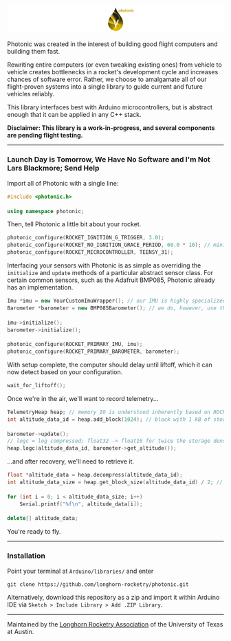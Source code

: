 ![photonic](assets/images/banner.png)

Photonic was created in the interest of building good flight computers and building them fast.

Rewriting entire computers (or even tweaking existing ones) from vehicle to vehicle creates bottlenecks in a rocket's development cycle and increases chances of software error. Rather, we choose to amalgamate all of our flight-proven systems into a single library to guide current and future vehicles reliably.

This library interfaces best with Arduino microcontrollers, but is abstract enough that it can be applied in any C++ stack.

**Disclaimer: This library is a work-in-progress, and several components are pending flight testing.**

---

### Launch Day is Tomorrow, We Have No Software and I'm Not Lars Blackmore; Send Help

Import all of Photonic with a single line:

```cpp
#include <photonic.h>

using namespace photonic;
```

Then, tell Photonic a little bit about your rocket.

```cpp
photonic_configure(ROCKET_IGNITION_G_TRIGGER, 3.0);
photonic_configure(ROCKET_NO_IGNITION_GRACE_PERIOD, 60.0 * 10); // minimum 10 minutes before ignition
photonic_configure(ROCKET_MICROCONTROLLER, TEENSY_31);
```

Interfacing your sensors with Photonic is as simple as overriding the `initialize` and `update` methods of a particular abstract sensor class. For certain common sensors, such as the Adafruit BMP085, Photonic already has an implementation.

```cpp
Imu *imu = new YourCustomImuWrapper(); // our IMU is highly specialized
Barometer *barometer = new BMP085Barometer(); // we do, however, use the BMP085

imu->initialize();
barometer->initialize();

photonic_configure(ROCKET_PRIMARY_IMU, imu);
photonic_configure(ROCKET_PRIMARY_BAROMETER, barometer);
```

With setup complete, the computer should delay until liftoff, which it can now detect based on your configuration.

```cpp
wait_for_liftoff();
```

Once we're in the air, we'll want to record telemetry...

```cpp
TelemetryHeap heap; // memory IO is understood inherently based on ROCKET_MICROCONTROLLER
int altitude_data_id = heap.add_block(1024); // block with 1 kB of storage

barometer->update();
// logc = log compressed; float32 -> float16 for twice the storage density!
heap.logc(altitude_data_id, barometer->get_altitude());
```

...and after recovery, we'll need to retrieve it.

```cpp
float *altitude_data = heap.decompress(altitude_data_id);
int altitude_data_size = heap.get_block_size(altitude_data_id) / 2; // 2 bytes per float16

for (int i = 0; i < altitude_data_size; i++)
	Serial.printf("%f\n", altitude_data[i]);

delete[] altitude_data;
```

You're ready to fly.

---

### Installation

Point your terminal at `Arduino/libraries/` and enter

```
git clone https://github.com/longhorn-rocketry/photonic.git
```

Alternatively, download this repository as a zip and import it within Arduino IDE via `Sketch > Include Library > Add .ZIP Library`.

---

Maintained by the [Longhorn Rocketry Association](http://www.longhornrocketry.org/) of the University of Texas at Austin.
